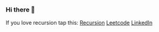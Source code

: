 ### Hi there 👋
If you love recursion tap this: 
[Recursion](https://github.com/Mukulphougat)
[Leetcode](https://leetcode.com/mukulphougat/)
[LinkedIn](https://www.linkedin.com/in/mukul-phougat-602657193/)
